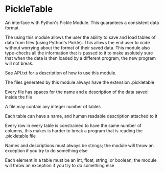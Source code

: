 # PickleTable
An interface with Python's Pickle Module. This guarantees a consistent data format.

The using this module allows the user the ability to save and load tables of data from files (using Python's Pickle). This allows the end user to code without worrying about the format of their saved data. This module also type-checks all the information that is passed to it to make asolutely sure that when the data is then loaded by a different program, the new program will not break.

See API.txt for a description of how to use this module.

The files generated by this module always have the extension .pickletable

Every file has spaces for the name and a description of the data saved inside the file

A file may contain any integer number of tables

Each table can have a name, and human readable description attached to it

Every row in every table is constrained to have the same number of columns, this makes is harder to break a program that is reading the .pickletable file

Names and descriptions must always be strings; the module will throw an exception if you try to do something else

Each element in a table must be an int, float, string, or boolean; the module will throw an exception if you try to do something else
